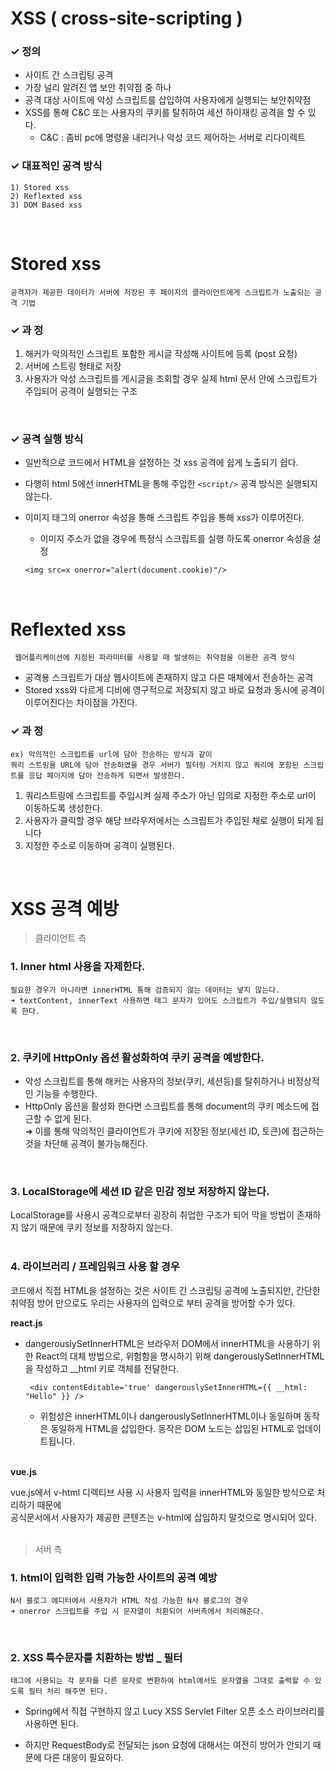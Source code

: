 # XSS ( cross-site-scripting )

### ✓ 정의

- 사이트 간 스크립팅 공격
- 가장 널리 알려진 앱 보안 취약점 중 하나
- 공격 대상 사이트에 악성 스크립트를 삽입하여 사용자에게 실행되는 보안취약점
- XSS를 통해 C&C 또는 사용자의 쿠키를 탈취하여 세션 하이재킹 공격을 할 수 있다.
  - C&C : 좀비 pc에 명령을 내리거나 악성 코드 제어하는 서버로 리다이렉트

### ✓ 대표적인 공격 방식

```
1) Stored xss
2) Reflexted xss
3) DOM Based xss
```

<br/>

# Stored xss

```
공격자가 제공한 데이터가 서버에 저장된 후 페이지의 클라이언트에게 스크립트가 노출되는 공격 기법
```

### ✓ 과 정 <br/>

1. 해커가 악의적인 스크립트 포함한 게시글 작성해 사이트에 등록 (post 요청)
2. 서버에 스트링 형태로 저장
3. 사용자가 악성 스크립트를 게시글을 조회할 경우 실제 html 문서 안에 스크립트가 주입되어 공격이 실행되는 구조

<br/>

### ✓ 공격 실행 방식 <br/>

- 일반적으로 코드에서 HTML을 설정하는 것 xss 공격에 쉽게 노출되기 쉽다.
- 다행히 html 5에선 innerHTML을 통해 주입한 `<script/>` 공격 방식은 실행되지 않는다.
- 이미지 태그의 onerror 속성을 통해 스크립트 주입을 통해 xss가 이루어진다.

  - 이미지 주소가 없을 경우에 특정식 스크립트를 실행 하도록 onerror 속성을 설정

  ```
  <img src=x onerror="alert(document.cookie)"/>
  ```

<br/>

# Reflexted xss

```
 웹어플리케이션에 지정된 파라미터를 사용할 때 발생하는 취약점을 이용한 공격 방식
```

- 공격용 스크립트가 대상 웹사이트에 존재하지 않고 다른 매체에서 전송하는 공격
- Stored xss와 다르게 디비에 영구적으로 저장되지 않고 바로 요청과 동시에 공격이 이루어진다는 차이점을 가진다.
  <br/>

### ✓ 과 정 <br/>

    ex) 악의적인 스크립트를 url에 담아 전송하는 방식과 같이
    쿼리 스트링을 URL에 담아 전송하였을 경우 서버가 필터링 거치지 않고 쿼리에 포함된 스크립트를 응답 페이지에 담아 전송하게 되면서 발생한다.

1. 쿼리스트링에 스크립트를 주입시켜 실제 주소가 아닌 임의로 지정한 주소로 url이 이동하도록 생성한다.
2. 사용자가 클릭할 경우 해당 브라우저에서는 스크립트가 주입된 채로 실행이 되게 됩니다
3. 지정한 주소로 이동하며 공격이 실행된다.

<br/>

# XSS 공격 예방

> 클라이언트 측

### 1. Inner html 사용을 자제한다.<br/>

    필요한 경우가 아니라면 innerHTML 통해 검증되지 않는 데이터는 넣지 않는다.
    ➜ textContent, innerText 사용하면 태그 문자가 있어도 스크립트가 주입/실행되지 않도록 한다.

<br/>

### 2. 쿠키에 HttpOnly 옵션 활성화하여 쿠키 공격을 예방한다.

- 악성 스크립트를 통해 해커는 사용자의 정보(쿠키, 세션등)를 탈취하거나 비정상적인 기능을 수행한다.
- HttpOnly 옵션을 활성화 한다면 스크립트를 통해 document의 쿠키 메소드에 접근할 수 없게 된다. <br/>
  ➜ 이를 통해 악의적인 클라이언트가 쿠키에 저장된 정보(세선 ID, 토큰)에 접근하는 것을 차단해 공격이 불가능해진다.

<br/>

### 3. LocalStorage에 세션 ID 같은 민감 정보 저장하지 않는다.

LocalStorage를 사용시 공격으로부터 굉장히 취업한 구조가 되어 막을 방법이 존재하지 않기 때문에 쿠키 정보를 저장하지 않는다.
<br/><br/>

### 4. 라이브러리 / 프레임워크 사용 할 경우

코드에서 직접 HTML을 설정하는 것은 사이트 간 스크립팅 공격에 노출되지만, 간단한 취약점 방어 만으로도 우리는 사용자의 입력으로 부터 공격을 방어할 수가 있다.

<b>react.js</b> <br/>

- dangerouslySetInnerHTML은 브라우저 DOM에서 innerHTML을 사용하기 위한 React의 대체 방법으로, 위험함을 명시하기 위해 dangerouslySetInnerHTML을 작성하고 \_\_html 키로 객체를 전달한다.

  ```
   <div contentEditable='true' dangerouslySetInnerHTML={{ __html: "Hello" }} />
  ```

  - 위험성은 innerHTML이나 dangerouslySetInnerHTML이나 동일하며 동작은 동일하게 HTML을 삽입한다.
    동작은 DOM 노드는 삽입된 HTML로 업데이트됩니다.

  <br/>

<b>vue.js</b> <br/>

vue.js에서 v-html 디렉티브 사용 시 사용자 입력을 innerHTML와 동일한 방식으로 처리하기 때문에<br/>
공식문서에서 사용자가 제공한 콘텐츠는 v-html에 삽입하지 말것으로 명시되어 있다.
<br/> <br/>

> 서버 측

### 1. html이 입력한 입력 가능한 사이트의 공격 예방 <br/>

    N사 블로그 에디터에서 사용자가 HTML 작성 가능한 N사 블로그의 경우
    ➜ onerror 스크립트를 주입 시 문자열이 치환되어 서버측에서 처리해준다.

<br/>

### 2. XSS 특수문자를 치환하는 방법 \_ 필터

```
태그에 사용되는 각 문자를 다른 문자로 변환하여 html에서도 문자열을 그대로 출력할 수 있도록 필터 처리 해주면 된다.
```

- Spring에서 직접 구현하지 않고 Lucy XSS Servlet Filter 오픈 소스 라이브러리를 사용하면 된다.

- 하지만 RequestBody로 전달되는 json 요청에 대해서는 여전히 방어가 안되기 때문에 다른 대응이 필요하다.

